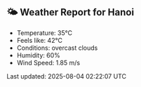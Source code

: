 <!-- WEATHER-START -->
## 🌤 Weather Report for Hanoi

- Temperature: 35°C
- Feels like: 42°C
- Conditions: overcast clouds
- Humidity: 60%
- Wind Speed: 1.85 m/s

Last updated: 2025-08-04 02:22:07 UTC
<!-- WEATHER-END -->

